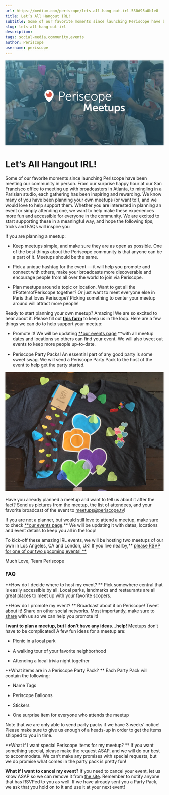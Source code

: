 ```yaml
---
url: https://medium.com/periscope/lets-all-hang-out-irl-530d95a0b1e8
title: Let’s All Hangout IRL!
subtitle: Some of our favorite moments since launching Periscope have been meeting our community in person. From our surprise happy hour at our San…
slug: lets-all-hang-out-irl
description: 
tags: social-media,community,events
author: Periscope
username: periscope
---
```


![](./assets/1*HheZiBmUpDA2JjzdXZixVQ.png)

# Let’s All Hangout IRL!

Some of our favorite moments since launching Periscope have been meeting our community in person. From our surprise happy hour at our San Francisco office to meeting up with broadcasters in Atlanta, to mingling in a Parisian studio, each gathering has been inspiring and rewarding. We know many of you have been planning your own meetups (or want to!), and we would love to help support them. Whether you are interested in planning an event or simply attending one, we want to help make these experiences more fun and accessible for everyone in the community. We are excited to start supporting these in a meaningful way, and hope the following tips, tricks and FAQs will inspire you
 
 If you are planning a meetup:

* Keep meetups simple, and make sure they are as open as possible. One of the best things about the Periscope community is that anyone can be a part of it. Meetups should be the same.

* Pick a unique hashtag for the event — it will help you promote and connect with others, make your broadcasts more discoverable and encourage people from all over the world to join via Periscope.

* Plan meetups around a topic or location. Want to get all the #PottersofPeriscope together? Or just want to meet everyone else in Paris that loves Periscope? Picking something to center your meetup around will attract more people!

Ready to start planning your own meetup? Amazing! We are so excited to hear about it. Please fill out [**this form**](https://docs.google.com/forms/u/0/d/1wRaCnGSn1H9UdJtQKCpj4Cy0fvXbT3pAYaUaJr_AuFk/edit) to keep us in the loop. Here are a few things we can do to help support your meetup:

* Promote it! We will be updating [**our events page](https://periscopemeetups.splashthat.com) **with all meetup dates and locations so others can find your event. We will also tweet out events to keep more people up-to-date.

* Periscope Party Packs! An essential part of any good party is some sweet swag. We will send a Periscope Party Pack to the host of the event to help get the party started.

![They will look a little like this!](./assets/1*luv7AndQdC7S3ypdiOKA-w.jpeg)

Have you already planned a meetup and want to tell us about it after the fact? Send us pictures from the meetup, the list of attendees, and your favorite broadcast of the event to meetups@periscope.tv!
 
If you are not a planner, but would still love to attend a meetup, make sure to check [**our events page](https://periscopemeetups.splashthat.com).** We will be updating it with dates, locations and event details to keep you all in the loop!
 
To kick-off these amazing IRL events, we will be hosting two meetups of our own in Los Angeles, CA and London, UK! If you live nearby,** [please RSVP for one of our two upcoming events! **](https://periscopemeetups.splashthat.com/)
 
Much Love, 
Team Periscope

### FAQ

**How do I decide where to host my event? **
Pick somewhere central that is easily accessible by all. Local parks, landmarks and restaurants are all great places to meet up with your favorite scopers. 
 
**How do I promote my event? **
Broadcast about it on Periscope! Tweet about it! Share on other social networks. Most importantly, make sure to [share](https://docs.google.com/forms/u/0/d/1wRaCnGSn1H9UdJtQKCpj4Cy0fvXbT3pAYaUaJr_AuFk/edit) with us so we can help you promote it! 
 
**I want to plan a meetup, but I don’t have any ideas…help!**
Meetups don’t have to be complicated! A few fun ideas for a meetup are:

* Picnic in a local park

* A walking tour of your favorite neighborhood

* Attending a local trivia night together

**What items are in a Periscope Party Pack? **
Each Party Pack will contain the following:

* Name Tags

* Periscope Balloons

* Stickers

* One surprise item for everyone who attends the meetup

Note that we are only able to send party packs if we have 3 weeks’ notice! Please make sure to give us enough of a heads-up in order to get the items shipped to you in time.

**What if I want special Periscope items for my meetup? **
If you want something special, please make the request ASAP, and we will do our best to accommodate. We can’t make any promises with special requests, but we do promise what comes in the party pack is pretty fun!
 
**What if I want to cancel my event?**
If you need to cancel your event, let us know ASAP so we can remove it from [the site](https://periscopemeetups.splashthat.com/?preview). Remember to notify anyone that has RSVPed to you as well. If we have already sent you a Party Pack, we ask that you hold on to it and use it at your next event!


